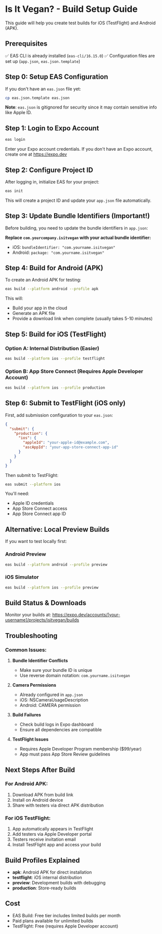 # Is It Vegan? - Build Setup Guide

This guide will help you create test builds for iOS (TestFlight) and Android (APK).

## Prerequisites

✅ EAS CLI is already installed (`eas-cli/16.15.0`)
✅ Configuration files are set up (`app.json`, `eas.json.template`)

## Step 0: Setup EAS Configuration

If you don't have an `eas.json` file yet:
```bash
cp eas.json.template eas.json
```

**Note**: `eas.json` is gitignored for security since it may contain sensitive info like Apple ID.

## Step 1: Login to Expo Account

```bash
eas login
```

Enter your Expo account credentials. If you don't have an Expo account, create one at https://expo.dev

## Step 2: Configure Project ID

After logging in, initialize EAS for your project:

```bash
eas init
```

This will create a project ID and update your `app.json` file automatically.

## Step 3: Update Bundle Identifiers (Important!)

Before building, you need to update the bundle identifiers in `app.json`:

**Replace `com.yourcompany.isitvegan` with your actual bundle identifier:**
- iOS: `bundleIdentifier: "com.yourname.isitvegan"`
- Android: `package: "com.yourname.isitvegan"`

## Step 4: Build for Android (APK)

To create an Android APK for testing:

```bash
eas build --platform android --profile apk
```

This will:
- Build your app in the cloud
- Generate an APK file
- Provide a download link when complete (usually takes 5-10 minutes)

## Step 5: Build for iOS (TestFlight)

### Option A: Internal Distribution (Easier)
```bash
eas build --platform ios --profile testflight
```

### Option B: App Store Connect (Requires Apple Developer Account)
```bash
eas build --platform ios --profile production
```

## Step 6: Submit to TestFlight (iOS only)

First, add submission configuration to your `eas.json`:

```json
{
  "submit": {
    "production": {
      "ios": {
        "appleId": "your-apple-id@example.com",
        "ascAppId": "your-app-store-connect-app-id"
      }
    }
  }
}
```

Then submit to TestFlight:

```bash
eas submit --platform ios
```

You'll need:
- Apple ID credentials
- App Store Connect access
- App Store Connect app ID

## Alternative: Local Preview Builds

If you want to test locally first:

### Android Preview
```bash
eas build --platform android --profile preview
```

### iOS Simulator
```bash
eas build --platform ios --profile preview
```

## Build Status & Downloads

Monitor your builds at: https://expo.dev/accounts/[your-username]/projects/isitvegan/builds

## Troubleshooting

### Common Issues:

1. **Bundle Identifier Conflicts**
   - Make sure your bundle ID is unique
   - Use reverse domain notation: `com.yourname.isitvegan`

2. **Camera Permissions**
   - Already configured in `app.json`
   - iOS: NSCameraUsageDescription
   - Android: CAMERA permission

3. **Build Failures**
   - Check build logs in Expo dashboard
   - Ensure all dependencies are compatible

4. **TestFlight Issues**
   - Requires Apple Developer Program membership ($99/year)
   - App must pass App Store Review guidelines

## Next Steps After Build

### For Android APK:
1. Download APK from build link
2. Install on Android device
3. Share with testers via direct APK distribution

### For iOS TestFlight:
1. App automatically appears in TestFlight
2. Add testers via Apple Developer portal
3. Testers receive invitation email
4. Install TestFlight app and access your build

## Build Profiles Explained

- **apk**: Android APK for direct installation
- **testflight**: iOS internal distribution
- **preview**: Development builds with debugging
- **production**: Store-ready builds

## Cost

- EAS Build: Free tier includes limited builds per month
- Paid plans available for unlimited builds
- TestFlight: Free (requires Apple Developer account)